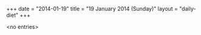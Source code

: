+++
date = "2014-01-19"
title = "19 January 2014 (Sunday)"
layout = "daily-diet"
+++

<p>&lt;no entries&gt;</p>
